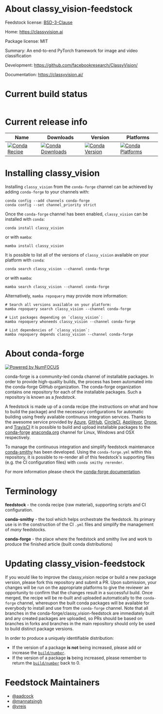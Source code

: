 About classy_vision-feedstock
=============================

Feedstock license: [BSD-3-Clause](https://github.com/conda-forge/classy_vision-feedstock/blob/main/LICENSE.txt)

Home: https://classyvision.ai

Package license: MIT

Summary: An end-to-end PyTorch framework for image and video classification

Development: https://github.com/facebookresearch/ClassyVision/

Documentation: https://classyvision.ai/

Current build status
====================


<table>
</table>

Current release info
====================

| Name | Downloads | Version | Platforms |
| --- | --- | --- | --- |
| [![Conda Recipe](https://img.shields.io/badge/recipe-classy_vision-green.svg)](https://anaconda.org/conda-forge/classy_vision) | [![Conda Downloads](https://img.shields.io/conda/dn/conda-forge/classy_vision.svg)](https://anaconda.org/conda-forge/classy_vision) | [![Conda Version](https://img.shields.io/conda/vn/conda-forge/classy_vision.svg)](https://anaconda.org/conda-forge/classy_vision) | [![Conda Platforms](https://img.shields.io/conda/pn/conda-forge/classy_vision.svg)](https://anaconda.org/conda-forge/classy_vision) |

Installing classy_vision
========================

Installing `classy_vision` from the `conda-forge` channel can be achieved by adding `conda-forge` to your channels with:

```
conda config --add channels conda-forge
conda config --set channel_priority strict
```

Once the `conda-forge` channel has been enabled, `classy_vision` can be installed with `conda`:

```
conda install classy_vision
```

or with `mamba`:

```
mamba install classy_vision
```

It is possible to list all of the versions of `classy_vision` available on your platform with `conda`:

```
conda search classy_vision --channel conda-forge
```

or with `mamba`:

```
mamba search classy_vision --channel conda-forge
```

Alternatively, `mamba repoquery` may provide more information:

```
# Search all versions available on your platform:
mamba repoquery search classy_vision --channel conda-forge

# List packages depending on `classy_vision`:
mamba repoquery whoneeds classy_vision --channel conda-forge

# List dependencies of `classy_vision`:
mamba repoquery depends classy_vision --channel conda-forge
```


About conda-forge
=================

[![Powered by
NumFOCUS](https://img.shields.io/badge/powered%20by-NumFOCUS-orange.svg?style=flat&colorA=E1523D&colorB=007D8A)](https://numfocus.org)

conda-forge is a community-led conda channel of installable packages.
In order to provide high-quality builds, the process has been automated into the
conda-forge GitHub organization. The conda-forge organization contains one repository
for each of the installable packages. Such a repository is known as a *feedstock*.

A feedstock is made up of a conda recipe (the instructions on what and how to build
the package) and the necessary configurations for automatic building using freely
available continuous integration services. Thanks to the awesome service provided by
[Azure](https://azure.microsoft.com/en-us/services/devops/), [GitHub](https://github.com/),
[CircleCI](https://circleci.com/), [AppVeyor](https://www.appveyor.com/),
[Drone](https://cloud.drone.io/welcome), and [TravisCI](https://travis-ci.com/)
it is possible to build and upload installable packages to the
[conda-forge](https://anaconda.org/conda-forge) [anaconda.org](https://anaconda.org/)
channel for Linux, Windows and OSX respectively.

To manage the continuous integration and simplify feedstock maintenance
[conda-smithy](https://github.com/conda-forge/conda-smithy) has been developed.
Using the ``conda-forge.yml`` within this repository, it is possible to re-render all of
this feedstock's supporting files (e.g. the CI configuration files) with ``conda smithy rerender``.

For more information please check the [conda-forge documentation](https://conda-forge.org/docs/).

Terminology
===========

**feedstock** - the conda recipe (raw material), supporting scripts and CI configuration.

**conda-smithy** - the tool which helps orchestrate the feedstock.
                   Its primary use is in the construction of the CI ``.yml`` files
                   and simplify the management of *many* feedstocks.

**conda-forge** - the place where the feedstock and smithy live and work to
                  produce the finished article (built conda distributions)


Updating classy_vision-feedstock
================================

If you would like to improve the classy_vision recipe or build a new
package version, please fork this repository and submit a PR. Upon submission,
your changes will be run on the appropriate platforms to give the reviewer an
opportunity to confirm that the changes result in a successful build. Once
merged, the recipe will be re-built and uploaded automatically to the
`conda-forge` channel, whereupon the built conda packages will be available for
everybody to install and use from the `conda-forge` channel.
Note that all branches in the conda-forge/classy_vision-feedstock are
immediately built and any created packages are uploaded, so PRs should be based
on branches in forks and branches in the main repository should only be used to
build distinct package versions.

In order to produce a uniquely identifiable distribution:
 * If the version of a package **is not** being increased, please add or increase
   the [``build/number``](https://docs.conda.io/projects/conda-build/en/latest/resources/define-metadata.html#build-number-and-string).
 * If the version of a package **is** being increased, please remember to return
   the [``build/number``](https://docs.conda.io/projects/conda-build/en/latest/resources/define-metadata.html#build-number-and-string)
   back to 0.

Feedstock Maintainers
=====================

* [@aadcock](https://github.com/aadcock/)
* [@mannatsingh](https://github.com/mannatsingh/)
* [@vreis](https://github.com/vreis/)

